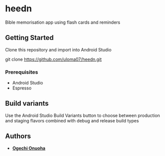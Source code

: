 # heedn

Bible memorisation app using flash cards and reminders

## Getting Started

Clone this repository and import into Android Studio

git clone https://github.com/uloma07/heedn.git

### Prerequisites

- Android Studio
- Espresso


## Build variants

Use the Android Studio Build Variants button to choose between production and staging flavors combined with debug and release build types


## Authors

* **[Ogechi Onuoha](https://github.com/uloma07/)** 


